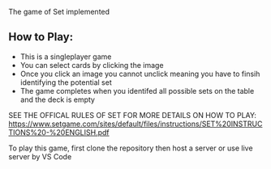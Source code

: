The game of Set implemented

## How to Play:

- This is a singleplayer game
- You can select cards by clicking the image
-  Once you click an image you cannot unclick meaning you have to finsih identifying the potential set
- The game completes when you identifed all possible sets on the table and the deck is empty

SEE THE OFFICAL RULES OF SET FOR MORE DETAILS ON HOW TO PLAY: https://www.setgame.com/sites/default/files/instructions/SET%20INSTRUCTIONS%20-%20ENGLISH.pdf


To play this game, first clone the repository then host a server or use live server by VS Code 
